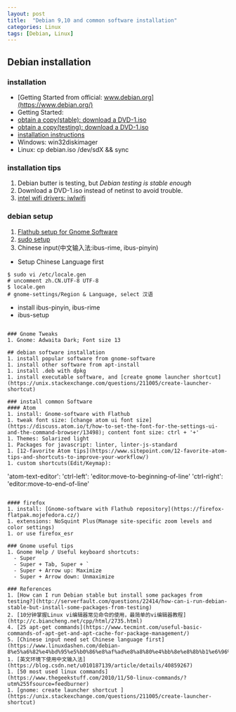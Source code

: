 ```yaml
---
layout: post
title:  "Debian 9,10 and common software installation"
categories: Linux
tags: [Debian, Linux]
---
```

## Debian installation
### installation
- [Getting Started from official: www.debian.org](https://www.debian.org/)
- Getting Started:
 - [obtain a copy(stable): download a DVD-1.iso](https://www.debian.org/distrib/)
 - [obtain a copy(testing): download a DVD-1.iso](https://cdimage.debian.org/cdimage/buster_di_alpha2/amd64/iso-dvd/)
- [installation instructions](https://www.debian.org/releases/stable/amd64/)
 - Windows: win32diskimager
 - Linux: cp debian.iso /dev/sdX && sync

### installation tips
1. Debian butter is testing, but *Debian testing is stable enough*
1. Download a DVD-1.iso instead of netinst to avoid trouble.
1. [intel wifi drivers: iwlwifi](https://packages.debian.org/jessie/firmware-iwlwifi)

### debian setup
1. [Flathub setup for Gnome Software](https://flatpak.org/setup/Debian/)
1. [sudo setup](https://wiki.debian.org/sudo)
1. Chinese input(中文输入法:ibus-rime, ibus-pinyin)
 - Setup Chinese Language first
```
$ sudo vi /etc/locale.gen
# uncomment zh.CN.UTF-8 UTF-8
$ locale.gen
# gnome-settings/Region & Language, select 汉语
```
 - install ibus-pinyin, ibus-rime
 - ibus-setup
```

### Gnome Tweaks
1. Gnome: Adwaita Dark; Font size 13

## debian software installation
1. install popular software from gnome-software
1. install other software from apt-install
1. install .deb with dpkg
1. install executable software, and [create gnome launcher shortcut](https://unix.stackexchange.com/questions/211005/create-launcher-shortcut)

### install common Software
#### Atom
1. install: Gnome-software with Flathub
1. tweak font size: [change atom ui font size](https://discuss.atom.io/t/how-to-set-the-font-for-the-settings-ui-and-the-command-browser/13498); content font size: ctrl + '+'
1. Themes: Solarized light
1. Packages for javascript: linter, linter-js-standard
1. [12-favorite Atom tips](https://www.sitepoint.com/12-favorite-atom-tips-and-shortcuts-to-improve-your-workflow/)
1. custom shortcuts(Edit/Keymap):
```
'atom-text-editor':
  'ctrl-left': 'editor:move-to-beginning-of-line'
  'ctrl-right': 'editor:move-to-end-of-line'
```

#### firefox
1. install: [Gnome-software with Flathub repository](https://firefox-flatpak.mojefedora.cz/)
1. extensions: NoSquint Plus(Manage site-specific zoom levels and color settings)
1. or use firefox_esr

### Gnome useful tips
1. Gnome Help / Useful keyboard shortcuts:
  - Super
  - Super + Tab, Super + `
  - Super + Arrow up: Maximize
  - Super + Arrow down: Unmaximize

### References
1. [How can I run Debian stable but install some packages from testing?](http://serverfault.com/questions/22414/how-can-i-run-debian-stable-but-install-some-packages-from-testing)
2. [10分钟掌握Linux vi编辑器常见命令的使用，最简单的vi编辑器教程](http://c.biancheng.net/cpp/html/2735.html)
4. [25 apt-get commands](https://www.tecmint.com/useful-basic-commands-of-apt-get-and-apt-cache-for-package-management/)
5. [Chinese input need set Chinese language first](https://www.linuxdashen.com/debian-8%e5%a6%82%e4%bd%95%e5%b0%86%e8%af%ad%e8%a8%80%e4%bb%8e%e8%8b%b1%e6%96%87%e6%9b%b4%e6%94%b9%e4%b8%ba%e4%b8%ad%e6%96%87)
1. [英文环境下使用中文输入法](https://blog.csdn.net/u010187139/article/details/40859267)
1. [50 most used linux commands](https://www.thegeekstuff.com/2010/11/50-linux-commands/?utm%255fsource=feedburner)
1. [gnome: create launcher shortcut ](https://unix.stackexchange.com/questions/211005/create-launcher-shortcut)
